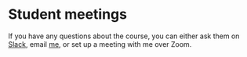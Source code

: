 # Student meetings

If you have any questions about the course, you can either ask them on [Slack](http://soci101.slack.com), email [me](mailto:neal.caren@unc.edu), or set up a meeting with me over Zoom.

<!-- Calendly inline widget begin -->
<div class="calendly-inline-widget" data-url="https://calendly.com/prof-caren/meeting" style="min-width:320px;height:630px;"></div>
<script type="text/javascript" src="https://assets.calendly.com/assets/external/widget.js"></script>
<!-- Calendly inline widget end -->
